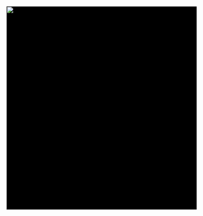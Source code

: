 <a href="https://abbasidex.netlify.app">
  <img style="display: block; width: 1920px; height: 540px; background: #000000;" src="https://github.com/abbasidex/abbasidex/assets/118939743/fabe91d1-56d9-461c-ad31-a394c191e37">
</a>
